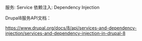 服务: Service
依赖注入: Dependency Injection

Drupal8服务API文档：

https://www.drupal.org/docs/8/api/services-and-dependency-injection/services-and-dependency-injection-in-drupal-8

